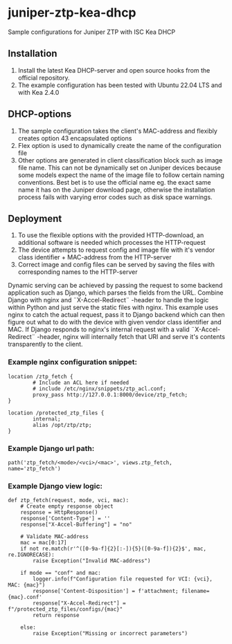# juniper-ztp-kea-dhcp
Sample configurations for Juniper ZTP with ISC Kea DHCP

## Installation
1. Install the latest Kea DHCP-server and open source hooks from the official repository.
2. The example configuration has been tested with Ubuntu 22.04 LTS and with Kea 2.4.0

## DHCP-options
1. The sample configuration takes the client's MAC-address and flexibly creates option 43 encapsulated options
2. Flex option is used to dynamically create the name of the configuration file
3. Other options are generated in client classification block such as image file name. This can not be dynamically set on Juniper devices because some models expect the name of the image file to follow certain naming conventions. Best bet is to use the official name eg. the exact same name it has on the Juniper download page, otherwise the installation process fails with varying error codes such as disk space warnings.

## Deployment
1. To use the flexible options with the provided HTTP-download, an additional software is needed which processes the HTTP-request
2. The device attempts to request config and image file with it's vendor class identifier + MAC-address from the HTTP-server
3. Correct image and config files can be served by saving the files with corresponding names to the HTTP-server
   
Dynamic serving can be achieved by passing the request to some backend application such as Django, which parses the fields from the URL. Combine Django with nginx and ¨X-Accel-Redirect¨ -header to handle the logic within Python and just serve the static files with nginx. This example uses nginx to catch the actual request, pass it to Django backend which can then figure out what to do with the device with given vendor class identifier and MAC. If Django responds to nginx's internal request with a valid ¨X-Accel-Redirect¨ -header, nginx will internally fetch that URI and serve it's contents transparently to the client.

### Example nginx configuration snippet:
```
location /ztp_fetch {
        # Include an ACL here if needed
        # include /etc/nginx/snippets/ztp_acl.conf;
        proxy_pass http://127.0.0.1:8000/device/ztp_fetch;
}

location /protected_ztp_files {
        internal;
        alias /opt/ztp/ztp;
}
```

### Example Django url path:
```
path('ztp_fetch/<mode>/<vci>/<mac>', views.ztp_fetch, name='ztp_fetch')
```

### Example Django view logic:
```
def ztp_fetch(request, mode, vci, mac):
    # Create empty response object
    response = HttpResponse()
    response['Content-Type'] = ''
    response["X-Accel-Buffering"] = "no"
    
    # Validate MAC-address
    mac = mac[0:17]
    if not re.match(r'^([0-9a-f]{2}[:-]){5}([0-9a-f]){2}$', mac, re.IGNORECASE):
        raise Exception("Invalid MAC-address")

    if mode == "conf" and mac:
        logger.info(f"Configuration file requested for VCI: {vci}, MAC: {mac}")
        response['Content-Disposition'] = f'attachment; filename={mac}.conf'
        response["X-Accel-Redirect"] = f"/protected_ztp_files/configs/{mac}"
        return response

    else:
        raise Exception("Missing or incorrect parameters")
```
